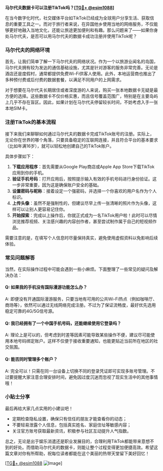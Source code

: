 **马尔代夫数据卡可以注册TikTok吗？[[TG💪+ @esim1088](https://t.me/s/esim1088)]**

在当今数字化时代，社交媒体平台如TikTok已经成为全球用户分享生活、获取信息的重要工具之一。而对于旅行者来说，在异国他乡使用当地的网络服务，不仅能够更好地融入当地文化，还能让旅途更加便利和有趣。那么问题来了——如果你身处马尔代夫，是否可以用马尔代夫的数据卡成功注册并使用TikTok呢？

### 马尔代夫的网络环境

首先，让我们简单了解一下马尔代夫的网络状况。作为一个以旅游业闻名的岛国，马尔代夫拥有较为发达的通信基础设施，尤其是针对游客的服务非常完善。无论是酒店还是度假村，通常都提供免费Wi-Fi供客人使用。此外，本地运营商也推出了多种预付费或后付费的数据套餐，以满足不同用户的上网需求。

对于想要在马尔代夫长期居住或者深度游的人来说，购买一张本地数据卡无疑是最方便的选择。这些数据卡不仅价格实惠，而且信号覆盖范围广，特别是在主要岛屿上几乎不存在盲区。因此，如果计划在马尔代夫停留较长时间，不妨考虑入手一张本地SIM卡。

### 注册TikTok的基本流程

接下来我们来聊聊如何通过马尔代夫的数据卡完成TikTok账号的注册。实际上，无论你在世界的哪个角落，只要具备稳定的互联网连接，并且符合平台的基本要求（比如年满16岁），就可以轻松地创建自己的TikTok账户。

具体步骤如下：
1. **下载应用程序**：首先需要从Google Play商店或Apple App Store下载TikTok应用到你的手机。
2. **验证手机号码**：打开应用后，按照提示输入有效的手机号码进行身份验证。这一步非常重要，因为这是确保账户安全的基础。
3. **设置密码与昵称**：接着设定一个强密码，并选择一个你喜欢的用户名作为个人标识。
4. **上传头像**：虽然不是强制性的，但建议尽早上传一张清晰的照片作为头像，这样可以让别人更容易记住你。
5. **开始探索**：完成以上操作后，你就正式成为一名TikTok用户啦！此时可以尽情浏览推荐视频、关注感兴趣的内容创作者，甚至尝试制作属于自己的短视频作品。

需要注意的是，在填写个人信息时尽量保持真实，避免使用虚假资料以免影响后续体验。

### 常见问题解答

当然，在实际操作过程中可能会遇到一些小麻烦。下面整理了一些常见的疑问及解决办法：

#### Q: 如果我的手机没有国际漫游功能怎么办？
A: 即便没有开通国际漫游服务，只要当地有可用的公共Wi-Fi热点（例如咖啡厅、商场等），依然可以通过无线网络完成注册。不过为了保证流畅度，最好优先选用稳定可靠的4G/5G信号源。

#### Q: 我已经拥有了一个中国手机号码，还能继续使用它登录吗？
A: 理论上是可以的，但考虑到时差等因素可能导致某些操作不便，建议尽可能使用本地号码绑定账户。这样不仅便于接收重要通知，也能更贴近当前所在地区的社交氛围。

#### Q: 能否同时管理多个账户？
A: 完全可以！只需在同一台设备上切换不同的登录凭证即可实现多账号管理。不过要提醒大家注意合理安排时间，避免因过度沉迷而忽视了现实生活中的其他事情哦！

### 小贴士分享

最后再给大家几点实用的小建议吧！
- 定期检查隐私设置，确保只有信任的朋友才能查看你的动态；
- 不要轻易泄露个人信息，包括真实姓名、家庭住址等敏感内容；
- 关注官方账号获取最新资讯，积极参与社区互动提升人气指数。

总之，无论是出于娱乐消遣还是职业发展目的，合理利用TikTok都能带来意想不到的好处。而借助马尔代夫的数据卡，则能让整个过程变得更加便捷高效。希望这篇文章对你有所帮助，祝每位读者都能在这个美丽的热带天堂留下美好回忆！

[[TG💪+ @esim1088](https://t.me/s/esim1088) ![Image](https://i.postimg.cc/4NQfJmqS/Snipaste-2025-05-13-00-14-12.png)]